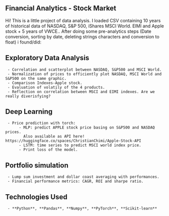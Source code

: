 ## **Financial Analytics - Stock Market**
Hi! This is a little project of data analysis. 
I loaded CSV containing 10 years of historical data of NASDAQ, S&P 500, iShares MSCI World. EIMI and Apple stock + 5 years of VWCE..
After doing some pre-analytics steps (Date conversion, sorting by date, deleting strings characters and conversion to float) i found/did:

## **Exploratory Data Analysis**
     - Correlation and scatterplot between NASDAQ, S&P500 and MSCI World.
     - Normalization of prices to efficiently plot NASDAQ, MSCI World and S&P500 on the same graphic.
     - Comparison Indexes-Apple stock.
     - Evaluation of volatily of the 4 products.
     - Reflection on correlation between MSCI and EIMI indexes. Are we really diverisfying?

## **Deep Learning**
     - Price prediction with torch:
          - MLP: predict APPLE stock price basing on S&P500 and NASDAQ prices.
            Also available as API here! https://huggingface.co/spaces/ChristianChimi/Apple-Stock-API
          - LSTM: time series to predict MSCI world index price.
          - Print loss of the model.
          
## **Portfolio simulation** 
     - Lump sum investment and dollar coast averaging with performances.
     - Financial performance metrics: CAGR, ROI and sharpe ratio.
   
## **Technologies Used**
     - **Python**, **Pandas**, **Numpy**, **PyTorch**, **Scikit-learn**
